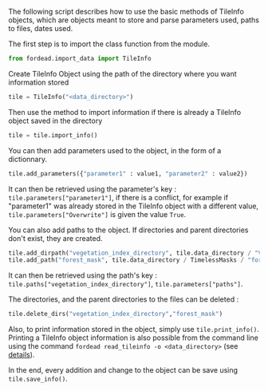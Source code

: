 The following script describes how to use the basic methods of TileInfo objects, which are objects meant to store and parse parameters used, paths to files, dates used.

The first step is to import the class function from the module.
```python
from fordead.import_data import TileInfo
```
Create TileInfo Object using the path of the directory where you want information stored
```python
tile = TileInfo("<data_directory>")
```
Then use the method to import information if there is already a TileInfo object saved in the directory
```python
tile = tile.import_info()
```
You can then add parameters used to the object, in the form of a dictionnary.
```python
tile.add_parameters({"parameter1" : value1, "parameter2" : value2})
```
It can then be retrieved using the parameter's key : `tile.parameters["parameter1"]`, if there is a conflict, for example if "parameter1" was already stored in the TileInfo object with a different value, `tile.parameters["Overwrite"]` is given the value `True`.

You can also add paths to the object. If directories and parent directories don't exist, they are created.
```python
tile.add_dirpath("vegetation_index_directory", tile.data_directory / "VegetationIndex") #Adding path to a directory
tile.add_path("forest_mask", tile.data_directory / TimelessMasks / "forest_mask.tif") #Adding path to a file
```
It can then be retrieved using the path's key : `tile.paths["vegetation_index_directory"]`, `tile.parameters["paths"]`.

The directories, and the parent directories to the files can be deleted :
```python
tile.delete_dirs("vegetation_index_directory","forest_mask")
```
Also, to print information stored in the object, simply use `tile.print_info()`.
Printing a TileInfo object information is also possible from the command line using the command `fordead read_tileinfo -o <data_directory>` (see [details](../../../cli.md#fordead-read_tileinfo)).

In the end, every addition and change to the object can be save using `tile.save_info()`.
